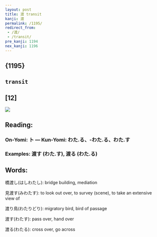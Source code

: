 ```yaml
---
layout: post
title: 渡 transit
kanji: 渡
permalink: /1195/
redirect_from:
 - /渡/
 - /transit/
pre_kanji: 1194
nex_kanji: 1196
---
```


## {1195}

## `transit`

## [12]

<div class="stroke"><img src="E6B8A1.png" /></div>

## Reading:

### On-Yomi: ト &mdash; Kun-Yomi: わた.る、-わた.る、わた.す

### Examples: 渡す (わた.す), 渡る (わた.る)

## Words:

橋渡し(はしわたし): bridge building, mediation

見渡す(みわたす): to look out over, to survey (scene), to take an extensive view of

渡り鳥(わたりどり): migratory bird, bird of passage

渡す(わたす): pass over, hand over

渡る(わたる): cross over, go across
